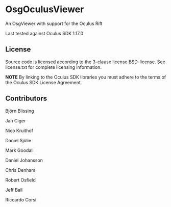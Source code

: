 OsgOculusViewer
===============

An OsgViewer with support for the Oculus Rift

Last tested against Oculus SDK 1.17.0


License
-------
Source code is licensed according to the 3-clause license BSD-license. 
See license.txt for complete licensing information. 

**NOTE** By linking to the Oculus SDK libraries you must adhere to the terms of the Oculus SDK License Agreement.


Contributors
------------
Björn Blissing

Jan Ciger

Nico Kruithof

Daniel Sjölie

Mark Goodall

Daniel Johansson

Chris Denham

Robert Osfield

Jeff Bail

Riccardo Corsi
